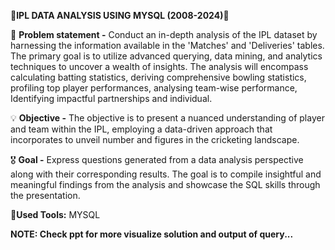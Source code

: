 🏏**IPL DATA ANALYSIS USING MYSQL (2008-2024)**🏏

🔎 **Problem statement -**
Conduct an in-depth analysis of the IPL dataset by harnessing the information available in the 'Matches' and 'Deliveries' tables. The primary goal is to utilize advanced querying, data mining, and analytics techniques to uncover a wealth of insights. The analysis will encompass calculating batting statistics, deriving comprehensive bowling statistics, profiling top player performances, analysing team-wise performance, Identifying impactful partnerships and individual.
 
💡 **Objective -**
The objective is to present a nuanced understanding of player and team within the IPL, employing a data-driven approach that incorporates to unveil number and figures in the cricketing landscape.
 
🎖 **Goal -**
Express questions generated from a data analysis perspective along with their corresponding results. The goal is to compile insightful and meaningful findings from the analysis and showcase the SQL skills through the presentation.

🔦**Used Tools:**
MYSQL

**NOTE: Check ppt for more visualize solution and output of query...**
